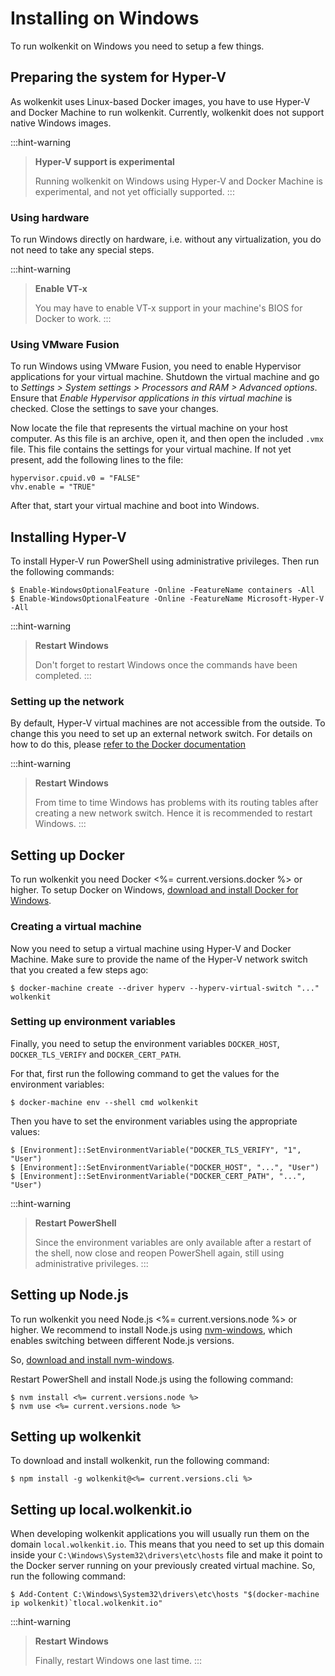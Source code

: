 # Installing on Windows

To run wolkenkit on Windows you need to setup a few things.

## Preparing the system for Hyper-V

As wolkenkit uses Linux-based Docker images, you have to use Hyper-V and Docker Machine to run wolkenkit. Currently, wolkenkit does not support native Windows images.

:::hint-warning
> **Hyper-V support is experimental**
>
> Running wolkenkit on Windows using Hyper-V and Docker Machine is experimental, and not yet officially supported.
:::

### Using hardware

To run Windows directly on hardware, i.e. without any virtualization, you do not need to take any special steps.

:::hint-warning
> **Enable VT-x**
>
> You may have to enable VT-x support in your machine's BIOS for Docker to work.
:::

### Using VMware Fusion

To run Windows using VMware Fusion, you need to enable Hypervisor applications for your virtual machine. Shutdown the virtual machine and go to *Settings > System settings > Processors and RAM > Advanced options*. Ensure that *Enable Hypervisor applications in this virtual machine* is checked. Close the settings to save your changes.

Now locate the file that represents the virtual machine on your host computer. As this file is an archive, open it, and then open the included `.vmx` file. This file contains the settings for your virtual machine. If not yet present, add the following lines to the file:

```
hypervisor.cpuid.v0 = "FALSE"
vhv.enable = "TRUE"
```

After that, start your virtual machine and boot into Windows.

## Installing Hyper-V

To install Hyper-V run PowerShell using administrative privileges. Then run the following commands:

```shell
$ Enable-WindowsOptionalFeature -Online -FeatureName containers -All
$ Enable-WindowsOptionalFeature -Online -FeatureName Microsoft-Hyper-V -All
```

:::hint-warning
> **Restart Windows**
>
> Don't forget to restart Windows once the commands have been completed.
:::

### Setting up the network

By default, Hyper-V virtual machines are not accessible from the outside. To change this you need to set up an external network switch. For details on how to do this, please [refer to the Docker documentation](https://docs.docker.com/machine/drivers/hyper-v/#2-set-up-a-new-external-network-switch-optional)

:::hint-warning
> **Restart Windows**
>
> From time to time Windows has problems with its routing tables after creating a new network switch. Hence it is recommended to restart Windows.
:::

## Setting up Docker

To run wolkenkit you need Docker <%= current.versions.docker %> or higher. To setup Docker on Windows, [download and install Docker for Windows](https://docs.docker.com/docker-for-windows/install/).

### Creating a virtual machine

Now you need to setup a virtual machine using Hyper-V and Docker Machine. Make sure to provide the name of the Hyper-V network switch that you created a few steps ago:

```shell
$ docker-machine create --driver hyperv --hyperv-virtual-switch "..." wolkenkit
```

### Setting up environment variables

Finally, you need to setup the environment variables `DOCKER_HOST`, `DOCKER_TLS_VERIFY` and `DOCKER_CERT_PATH`.

For that, first run the following command to get the values for the environment variables:

```shell
$ docker-machine env --shell cmd wolkenkit
```

Then you have to set the environment variables using the appropriate values:

```shell
$ [Environment]::SetEnvironmentVariable("DOCKER_TLS_VERIFY", "1", "User")
$ [Environment]::SetEnvironmentVariable("DOCKER_HOST", "...", "User")
$ [Environment]::SetEnvironmentVariable("DOCKER_CERT_PATH", "...", "User")
```

:::hint-warning
> **Restart PowerShell**
>
> Since the environment variables are only available after a restart of the shell, now close and reopen PowerShell again, still using administrative privileges.
:::

## Setting up Node.js

To run wolkenkit you need Node.js <%= current.versions.node %> or higher. We recommend to install Node.js using [nvm-windows](https://github.com/coreybutler/nvm-windows), which enables switching between different Node.js versions.

So, [download and install nvm-windows](https://github.com/coreybutler/nvm-windows#installation--upgrades).

Restart PowerShell and install Node.js using the following command:

```shell
$ nvm install <%= current.versions.node %>
$ nvm use <%= current.versions.node %>
```

## Setting up wolkenkit

To download and install wolkenkit, run the following command:

```shell
$ npm install -g wolkenkit@<%= current.versions.cli %>
```

## Setting up local.wolkenkit.io

When developing wolkenkit applications you will usually run them on the domain `local.wolkenkit.io`. This means that you need to set up this domain inside your `C:\Windows\System32\drivers\etc\hosts` file and make it point to the Docker server running on your previously created virtual machine. So, run the following command:

```shell
$ Add-Content C:\Windows\System32\drivers\etc\hosts "$(docker-machine ip wolkenkit)`tlocal.wolkenkit.io"
```

:::hint-warning
> **Restart Windows**
>
> Finally, restart Windows one last time.
:::
